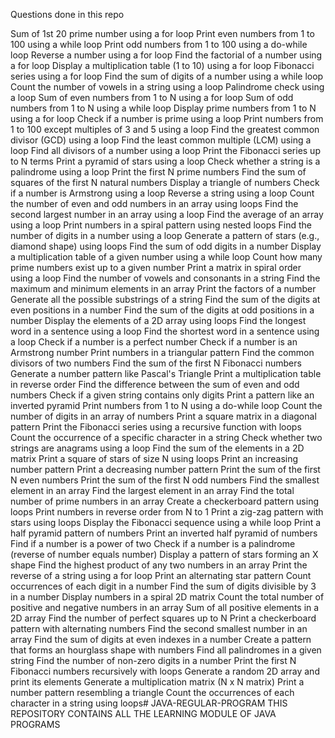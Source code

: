 Questions done in this repo

Sum of 1st 20 prime number using a for loop
Print even numbers from 1 to 100 using a while loop
Print odd numbers from 1 to 100 using a do-while loop
Reverse a number using a for loop
Find the factorial of a number using a for loop
Display a multiplication table (1 to 10) using a for loop
Fibonacci series using a for loop
Find the sum of digits of a number using a while loop
Count the number of vowels in a string using a loop
Palindrome check using a loop
Sum of even numbers from 1 to N using a for loop
Sum of odd numbers from 1 to N using a while loop
Display prime numbers from 1 to N using a for loop
Check if a number is prime using a loop
Print numbers from 1 to 100 except multiples of 3 and 5 using a loop
Find the greatest common divisor (GCD) using a loop
Find the least common multiple (LCM) using a loop
Find all divisors of a number using a loop
Print the Fibonacci series up to N terms
Print a pyramid of stars using a loop
Check whether a string is a palindrome using a loop
Print the first N prime numbers
Find the sum of squares of the first N natural numbers
Display a triangle of numbers
Check if a number is Armstrong using a loop
Reverse a string using a loop
Count the number of even and odd numbers in an array using loops
Find the second largest number in an array using a loop
Find the average of an array using a loop
Print numbers in a spiral pattern using nested loops
Find the number of digits in a number using a loop
Generate a pattern of stars (e.g., diamond shape) using loops
Find the sum of odd digits in a number
Display a multiplication table of a given number using a while loop
Count how many prime numbers exist up to a given number
Print a matrix in spiral order using a loop
Find the number of vowels and consonants in a string
Find the maximum and minimum elements in an array
Print the factors of a number
Generate all the possible substrings of a string
Find the sum of the digits at even positions in a number
Find the sum of the digits at odd positions in a number
Display the elements of a 2D array using loops
Find the longest word in a sentence using a loop
Find the shortest word in a sentence using a loop
Check if a number is a perfect number
Check if a number is an Armstrong number
Print numbers in a triangular pattern
Find the common divisors of two numbers
Find the sum of the first N Fibonacci numbers
Generate a number pattern like Pascal's Triangle
Print a multiplication table in reverse order
Find the difference between the sum of even and odd numbers
Check if a given string contains only digits
Print a pattern like an inverted pyramid
Print numbers from 1 to N using a do-while loop
Count the number of digits in an array of numbers
Print a square matrix in a diagonal pattern
Print the Fibonacci series using a recursive function with loops
Count the occurrence of a specific character in a string
Check whether two strings are anagrams using a loop
Find the sum of the elements in a 2D matrix
Print a square of stars of size N using loops
Print an increasing number pattern
Print a decreasing number pattern
Print the sum of the first N even numbers
Print the sum of the first N odd numbers
Find the smallest element in an array
Find the largest element in an array
Find the total number of prime numbers in an array
Create a checkerboard pattern using loops
Print numbers in reverse order from N to 1
Print a zig-zag pattern with stars using loops
Display the Fibonacci sequence using a while loop
Print a half pyramid pattern of numbers
Print an inverted half pyramid of numbers
Find if a number is a power of two
Check if a number is a palindrome (reverse of number equals number)
Display a pattern of stars forming an X shape
Find the highest product of any two numbers in an array
Print the reverse of a string using a for loop
Print an alternating star pattern
Count occurrences of each digit in a number
Find the sum of digits divisible by 3 in a number
Display numbers in a spiral 2D matrix
Count the total number of positive and negative numbers in an array
Sum of all positive elements in a 2D array
Find the number of perfect squares up to N
Print a checkerboard pattern with alternating numbers
Find the second smallest number in an array
Find the sum of digits at even indexes in a number
Create a pattern that forms an hourglass shape with numbers
Find all palindromes in a given string
Find the number of non-zero digits in a number
Print the first N Fibonacci numbers recursively with loops
Generate a random 2D array and print its elements
Generate a multiplication matrix (N x N matrix)
Print a number pattern resembling a triangle
Count the occurrences of each character in a string using loops# JAVA-REGULAR-PROGRAM
THIS REPOSITORY CONTAINS ALL THE LEARNING MODULE OF JAVA PROGRAMS
